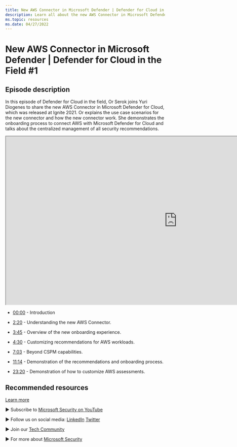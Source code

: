 ```yaml
---
title: New AWS Connector in Microsoft Defender | Defender for Cloud in the Field
description: Learn all about the new AWS Connector in Microsoft Defender for Cloud.
ms.topic: resources
ms.date: 04/27/2022
---
```


# New AWS Connector in Microsoft Defender | Defender for Cloud in the Field #1

## Episode description

In this episode of Defender for Cloud in the field, Or Serok joins Yuri Diogenes to share the new AWS Connector in Microsoft Defender for Cloud, which was released at Ignite 2021. Or explains the use case scenarios for the new connector and how the new connector work. She demonstrates the onboarding process to connect AWS with Microsoft Defender for Cloud and talks about the centralized management of all security recommendations.

<iframe src="https://docs.microsoft.com/shows/mdc-in-the-field/aws-connector" width="1080" height="530" max-width: 100%; min-width: 100%;"></iframe>

- [00:00](/shows/mdc-in-the-field/aws-connector) - Introduction

- [2:20](/shows/mdc-in-the-field/aws-connector) - Understanding the new AWS Connector.

- [3:45](/shows/mdc-in-the-field/aws-connector) - Overview of the new onboarding experience.

- [4:30](/shows/mdc-in-the-field/aws-connector) - Customizing recommendations for AWS workloads.

- [7:03](/shows/mdc-in-the-field/aws-connector) - Beyond CSPM capabilities.

- [11:14](/shows/mdc-in-the-field/aws-connector) - Demonstration of the recommendations and onboarding process.

- [23:20](/shows/mdc-in-the-field/aws-connector) - Demonstration of how to customize AWS assessments.

## Recommended resources

[Learn more](https://docs.microsoft.com/azure/defender-for-cloud/quickstart-onboard-aws?pivots=env-settings)

► Subscribe to [Microsoft Security on YouTube](https://www.youtube.com/redirect?event=video_description&redir_token=QUFFLUhqa0ZoTml2Qm9kZ2pjRzNMUXFqVUwyNl80YVNtd3xBQ3Jtc0trVm9QM2Z0NlpOeC1KSUE2UEd1cVJ5aHQ0MTN6WjJEYmNlOG9rWC1KZ1ZqaTNmcHdOOHMtWXRLSGhUTVBhQlhhYzlUc2xmTHZtaUpkd1c4LUQzLWt1YmRTbkVQVE5EcTJIM0Foc042SGdQZU5acVRJbw&q=https%3A%2F%2Faka.ms%2FSubscribeMicrosoftSecurity)

► Follow us on social media: 
  [LinkedIn](https://www.youtube.com/redirect?event=video_description&redir_token=QUFFLUhqbFk5TXZuQld2NlpBRV9BQlJqMktYSm95WWhCZ3xBQ3Jtc0tsQU13MkNPWGNFZzVuem5zc05wcnp0VGxybHprVTkwS2todWw0b0VCWUl4a2ZKYVktNGM1TVFHTXpmajVLcjRKX0cwVFNJaDlzTld4MnhyenBuUGRCVmdoYzRZTjFmYXRTVlhpZGc4MHhoa3N6ZDhFMA&q=https%3A%2F%2Fwww.linkedin.com%2Fshowcase%2Fmicrosoft-security%2F)
  [Twitter](https://twitter.com/msftsecurity)

► Join our [Tech Community](https://aka.ms/SecurityTechCommunity)

► For more about [Microsoft Security](https://msft.it/6002T9HQY)